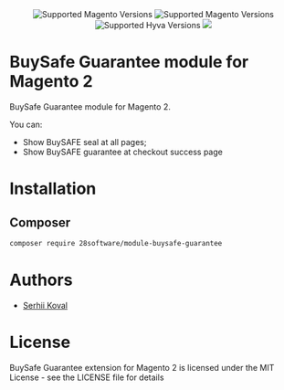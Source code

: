 <div align="center">
  <img src="https://img.shields.io/badge/magento-2.3.X-brightgreen.svg?logo=magento&longCache=true&style=flat-square" alt="Supported Magento Versions" />
  <img src="https://img.shields.io/badge/magento-2.4.X-brightgreen.svg?logo=magento&longCache=true&style=flat-square" alt="Supported Magento Versions" />
  <img src="https://img.shields.io/badge/Hyv%C3%A4-1.2,_1.3-0A23B9?style=flat-square&labelColor=0A144B" alt="Supported Hyva Versions" />
  <a href="https://opensource.org/licenses/MIT" target="_blank"><img src="https://img.shields.io/badge/license-MIT-blue.svg" /></a>
</div>

# BuySafe Guarantee module for Magento 2

BuySafe Guarantee module for Magento 2.

You can:
- Show BuySAFE seal at all pages;
- Show BuySAFE guarantee at checkout success page

# Installation
## Composer

```bash
composer require 28software/module-buysafe-guarantee
```

# Authors

* [Serhii Koval](mailto:sergiy.koval@gmail.com)

# License
BuySafe Guarantee extension for Magento 2 is licensed under the MIT License - see the LICENSE file for details
